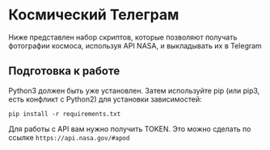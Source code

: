 <h1>Космический Телеграм</h1>

Ниже представлен набор скриптов, которые позволяют получать фотографии космоса, используя API NASA, и выкладывать их в Telegram

<h2>Подготовка к работе</h2>

Python3 должен быть уже установлен. Затем используйте pip (или pip3, есть конфликт с Python2) для установки зависимостей:

``` pip install -r requirements.txt ```

Для работы с API вам нужно получить TOKEN. Это можно сделать по ссылке
``` https://api.nasa.gov/#apod ```
